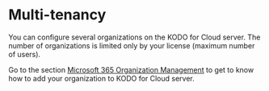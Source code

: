 # Multi-tenancy

You can configure several organizations on the KODO for Cloud server. The number of organizations is limited only by your license \(maximum number of users\).  

Go to the section [Microsoft 365 Organization Management](../deployment/cloud-agent/microsoft-365-organization-management/) to get to know how to add your organization to KODO for Cloud server.

  

